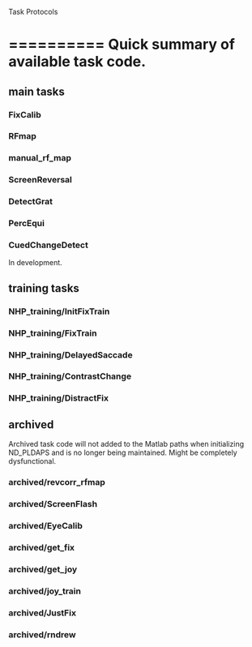 Task Protocols

==========
Quick summary of available task code.
==========

## main tasks

### FixCalib

### RFmap

### manual_rf_map

### ScreenReversal

### DetectGrat

### PercEqui

### CuedChangeDetect
In development.

## training tasks

### NHP_training/InitFixTrain

### NHP_training/FixTrain

### NHP_training/DelayedSaccade

### NHP_training/ContrastChange

### NHP_training/DistractFix

## archived
Archived task code will not added to the Matlab paths when initializing ND_PLDAPS and is no longer being maintained. Might be completely dysfunctional.

### archived/revcorr_rfmap
### archived/ScreenFlash
### archived/EyeCalib
### archived/get_fix
### archived/get_joy
### archived/joy_train
### archived/JustFix
### archived/rndrew
